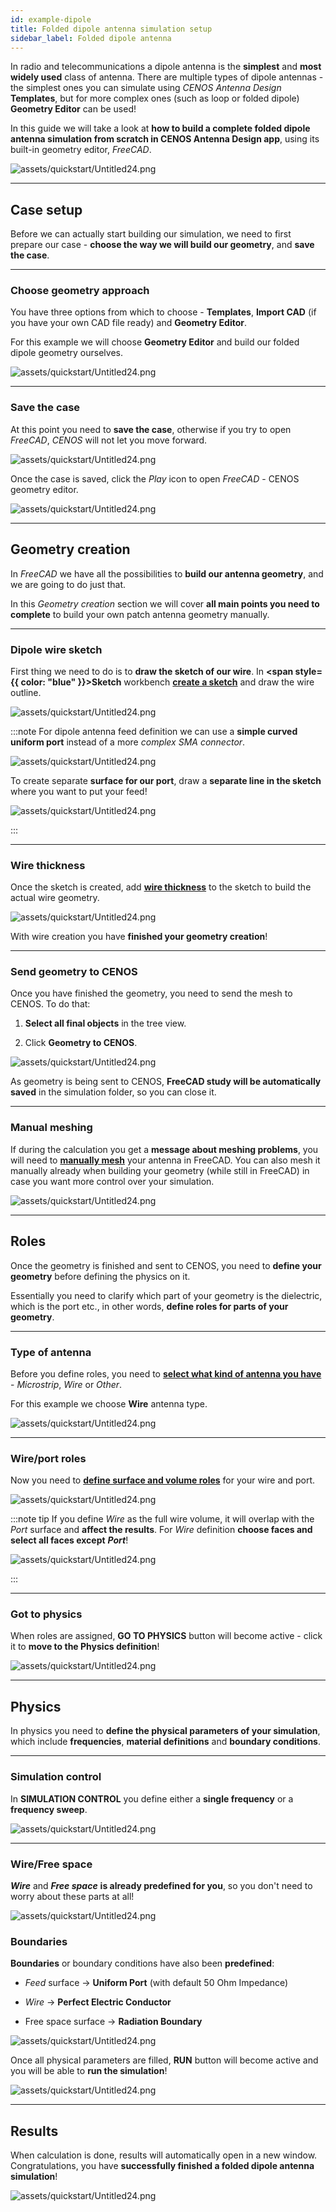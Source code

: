 ```yaml
---
id: example-dipole
title: Folded dipole antenna simulation setup
sidebar_label: Folded dipole antenna
---
```


In radio and telecommunications a dipole antenna is the **simplest** and **most widely used** class of antenna. There are multiple types of dipole antennas - the simplest ones you can simulate using *CENOS Antenna Design* **Templates**, but for more complex ones (such as loop or folded dipole) **Geometry Editor** can be used!

In this guide we will take a look at **how to build a complete folded dipole antenna simulation from scratch in CENOS Antenna Design app**, using its built-in geometry editor, *FreeCAD*.

<p align="center">

![assets/quickstart/Untitled24.png](assets/example/43.png)

</p>

---

## Case setup

Before we can actually start building our simulation, we need to first prepare our case - **choose the way we will build our geometry**, and **save the case**.

---

### Choose geometry approach

You have three options from which to choose - **Templates**, **Import CAD** (if you have your own CAD file ready) and **Geometry Editor**.

For this example we will choose **Geometry Editor** and build our folded dipole geometry ourselves.

<p align="center">

![assets/quickstart/Untitled24.png](assets/example/12.png)

</p>

---

### Save the case

At this point you need to **save the case**, otherwise if you try to open *FreeCAD*, *CENOS* will not let you move forward.

<p align="center">

![assets/quickstart/Untitled24.png](assets/example/13.png)

</p>

Once the case is saved, click the *Play* icon to open *FreeCAD* - CENOS geometry editor.

<p align="center">

![assets/quickstart/Untitled24.png](assets/example/14.png)

</p>

---

## Geometry creation

In *FreeCAD* we have all the possibilities to **build our antenna geometry**, and we are going to do just that.

In this *Geometry creation* section we will cover **all main points you need to complete** to build your own patch antenna geometry manually.

---

### Dipole wire sketch

First thing we need to do is to **draw the sketch of our wire**. In **<span style={{ color: "blue" }}>Sketch</span>** workbench **[create a sketch](geometry-creation#on-volumes)** and draw the wire outline.

<p align="center">

![assets/quickstart/Untitled24.png](assets/example/29.png)

</p>

:::note
For dipole antenna feed definition we can use a **simple curved uniform port** instead of a more *complex SMA connector*.

<p align="center">

![assets/quickstart/Untitled24.png](assets/example/30.png)

</p>

To create separate **surface for our port**, draw a **separate line in the sketch** where you want to put your feed!

<p align="center">

![assets/quickstart/Untitled24.png](assets/example/31.png)

</p>

:::

---

### Wire thickness

Once the sketch is created, add **[wire thickness](geometry-creation#wire-thickness)** to the sketch to build the actual wire geometry.

<p align="center">

![assets/quickstart/Untitled24.png](assets/example/32.png)

</p>

With wire creation you have **finished your geometry creation**!

---

### Send geometry to CENOS

Once you have finished the geometry, you need to send the mesh to CENOS. To do that:

1. **Select all final objects** in the tree view.

2. Click **Geometry to CENOS**.

<p align="center">

![assets/quickstart/Untitled24.png](assets/example/33.png)

</p>

As geometry is being sent to CENOS, **FreeCAD study will be automatically saved** in the simulation folder, so you can close it.

---

### Manual meshing

If during the calculation you get a **message about meshing problems**, you will need to **[manually mesh](geometry-meshing#general-mesh)** your antenna in FreeCAD. You can also mesh it manually already when building your geometry (while still in FreeCAD) in case you want more control over your simulation.

<p align="center">

![assets/quickstart/Untitled24.png](assets/example/34.png)

</p>

---

## Roles

Once the geometry is finished and sent to CENOS, you need to **define your geometry** before defining the physics on it.

Essentially you need to clarify which part of your geometry is the dielectric, which is the port etc., in other words, **define roles for parts of your geometry**.

---

### Type of antenna

Before you define roles, you need to **[select what kind of antenna you have](geometry-roles#select-the-type-of-your-antenna)** - *Microstrip*, *Wire* or *Other*.

For this example we choose **Wire** antenna type.

<p align="center">

![assets/quickstart/Untitled24.png](assets/example/37.png)

</p>

---

### Wire/port roles

Now you need to **[define surface and volume roles](geometry-roles#assign-roles-to-your-geometry)** for your wire and port.

<p align="center">

![assets/quickstart/Untitled24.png](assets/example/35.png)

</p>

:::note tip
If you define *Wire* as the full wire volume, it will overlap with the *Port* surface and **affect the results**. For *Wire* definition **choose faces and select all faces except** ***Port***!

<p align="center">

![assets/quickstart/Untitled24.png](assets/example/38.png)

</p>

:::

---

### Got to physics

When roles are assigned, **GO TO PHYSICS** button will become active - click it to **move to the Physics definition**!

<p align="center">

![assets/quickstart/Untitled24.png](assets/example/22.png)

</p>

---

## Physics

In physics you need to **define the physical parameters of your simulation**, which include **frequencies**, **material definitions** and **boundary conditions**.

---

### Simulation control

In **SIMULATION CONTROL** you define either a **single frequency** or a **frequency sweep**.

<p align="center">

![assets/quickstart/Untitled24.png](assets/example/39.png)

</p>

---

### Wire/Free space

***Wire*** and ***Free space*** **is already predefined for you**, so you don't need to worry about these parts at all!

<p align="center">

![assets/quickstart/Untitled24.png](assets/example/40.png)

</p>


### Boundaries

**Boundaries** or boundary conditions have also been **predefined**:

- *Feed* surface → **Uniform Port** (with default 50 Ohm Impedance)

- *Wire* → **Perfect Electric Conductor**

- Free space surface → **Radiation Boundary**

<p align="center">

![assets/quickstart/Untitled24.png](assets/example/41.png)

</p>

Once all physical parameters are filled, **RUN** button will become active and you will be able to **run the simulation**!

<p align="center">

![assets/quickstart/Untitled24.png](assets/example/27.png)

</p>

---

## Results

When calculation is done, results will automatically open in a new window. Congratulations, you have **successfully finished a folded dipole antenna simulation**!

<p align="center">

![assets/quickstart/Untitled24.png](assets/example/42.png)

</p>